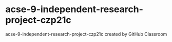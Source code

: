 # acse-9-independent-research-project-czp21c
acse-9-independent-research-project-czp21c created by GitHub Classroom
